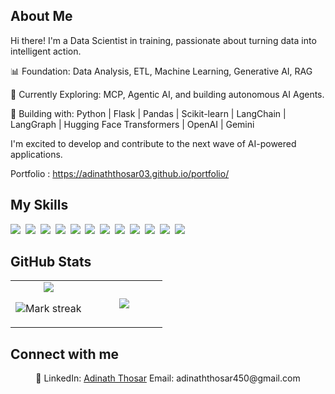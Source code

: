 ## About Me

Hi there! I'm a Data Scientist in training, passionate about turning data into intelligent action.

📊 Foundation: Data Analysis, ETL, Machine Learning, Generative AI, RAG

🧠 Currently Exploring: MCP, Agentic AI, and building autonomous AI Agents.

🤖 Building with: Python | Flask | Pandas | Scikit-learn | LangChain | LangGraph | Hugging Face Transformers | OpenAI | Gemini

I'm excited to develop and contribute to the next wave of AI-powered applications.

Portfolio : https://adinaththosar03.github.io/portfolio/

## My Skills

<img src="https://img.shields.io/badge/CSS-1572B6?logo=css3&logoColor=fff"> 
<img src="https://img.shields.io/badge/HTML-%23E34F26.svg?logo=html5&logoColor=white"> 
<img src="https://img.shields.io/badge/Python-3776AB?logo=python&logoColor=fff"> 
<img src="https://img.shields.io/badge/Django-%23092E20.svg?logo=django&logoColor=white"> 
<img src="https://img.shields.io/badge/Docker-2496ED?logo=docker&logoColor=fff"> 
<img src="https://img.shields.io/badge/FastAPI-009485.svg?logo=fastapi&logoColor=white"> 
<img src="https://img.shields.io/badge/Flask-000?logo=flask&logoColor=fff"> 
<img src="https://img.shields.io/badge/Google%20Cloud-%234285F4.svg?logo=google-cloud&logoColor=white"> 
<img src="https://img.shields.io/badge/Postgres-%23316192.svg?logo=postgresql&logoColor=white"> 
<img src="https://img.shields.io/badge/Hugging%20Face-FFD21E?logo=huggingface&logoColor=000"> 
<img src="https://img.shields.io/badge/Google%20Gemini-886FBF?logo=googlegemini&logoColor=fff"> 
<img src="https://img.shields.io/badge/GitHub-%23121011.svg?logo=github&logoColor=white"> 

## GitHub Stats

<table><tbody><tr border="none"><td width="50%" align="center">
<img align="center" src="https://readme-stats-fork-mauve.vercel.app/api/?username=adinaththosar03&theme=dark&show_icons=true&count_private=true">

<img alt="Mark streak" src="https://github-readme-streak-stats-five-roan.vercel.app?user=adinaththosar03&theme=dark"></td><td width="50%" align="center">
<img align="center" src="https://readme-stats-fork-mauve.vercel.app/api/top-langs/?username=adinaththosar03&theme=dark&hide_border=false&no-bg=true&no-frame=true&langs_count=6"></td></tr></tbody></table>

## Connect with me

<p align="center">🔗 LinkedIn: <a href="https://www.linkedin.com/in/adinath-t-6350b11b9/" target="_blank">Adinath Thosar</a> Email: adinaththosar450@gmail.com</p>
